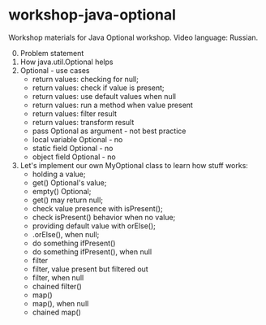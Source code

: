 # workshop-java-optional
Workshop materials for Java Optional workshop. 
Video language: Russian.

0. Problem statement
0. How java.util.Optional helps
0. Optional - use cases
	* return values: checking for null;
	* return values: check if value is present;
	* return values: use default values when null
	* return values: run a method when value present
	* return values: filter result
	* return values: transform result
	* pass Optional as argument - not best practice
	* local variable Optional - no
	* static field Optional - no
	* object field Optional - no
0. Let's implement our own MyOptional class to learn how stuff works:
	* holding a value;
	* get() Optional's value;
	* empty() Optional;
	* get() may return null;
	* check value presence with isPresent();
	* check isPresent() behavior when no value;
	* providing default value with orElse();
	* .orElse(), when null;
	* do something ifPresent()
	* do something ifPresent(), when null
	* filter
	* filter, value present but filtered out
	* filter, when null
	* chained filter()
	* map()
	* map(), when null
	* chained map()
